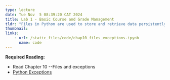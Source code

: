 ```yaml
---
type: lecture
date: Tue Nov  5 08:39:20 CAT 2024
title: Lab 1 - Basic Course and Grade Management
tldr: "Files in Python are used to store and retrieve data persistently, while exceptions help handle errors gracefully. This combination ensures robust data handling and error management."
thumbnail: 
links: 
    - url: /static_files/code/chap10_files_exceptions.ipynb
      name: code
---
```

**Required Reading:**
- Read Chapter 10 --Files and exceptions
- [Python Exceptions](https://realpython.com/python-exceptions/)




